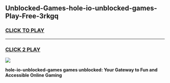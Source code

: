 
## Unblocked-Games-hole-io-unblocked-games-Play-Free-3rkgq
<h3>
<a href="https://premium76.site?title=hole-io-unblocked-games&ref=17A">CLICK TO PLAY</a></h3>
<hr>

<h3>
<a href="https://premium76.site?title=hole-io-unblocked-games&ref=17A">CLICK 2 PLAY</a>
  
</h3>

<a href="https://premium76.site?title=hole-io-unblocked-games&ref=17A"><img src="https://clearcache.store/games.png"></a>


**hole-io-unblocked-games games unblocked: Your Gateway to Fun and Accessible Online Gaming**
